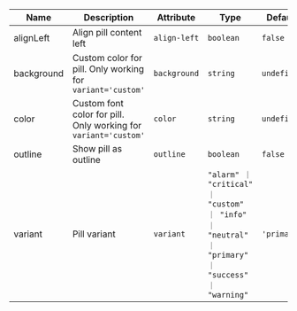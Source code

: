 | Name       | Description                   | Attribute        | Type                                      | Default             |
|------------|-------------------------------|------------------|-------------------------------------------|---------------------|
|alignLeft| Align pill content left | `align-left` | `boolean` | `false` |
|background| Custom color for pill. Only working for `variant='custom'` | `background` | `string` | `undefined` |
|color| Custom font color for pill. Only working for `variant='custom'` | `color` | `string` | `undefined` |
|outline| Show pill as outline | `outline` | `boolean` | `false` |
|variant| Pill variant | `variant` | `"alarm" ｜ "critical" ｜ "custom" ｜ "info" ｜ "neutral" ｜ "primary" ｜ "success" ｜ "warning"` | `'primary'` |
